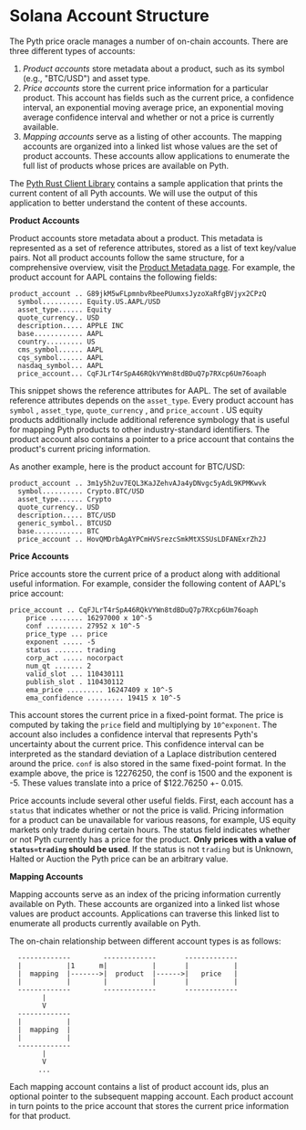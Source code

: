 # Solana Account Structure

The Pyth price oracle manages a number of on-chain accounts. There are three different types of accounts:

1. _Product accounts_ store metadata about a product, such as its symbol (e.g., "BTC/USD") and asset type.
2. _Price accounts_ store the current price information for a particular product. This account has fields such as the current price, a confidence interval, an exponential moving average price, an exponential moving average confidence interval and whether or not a price is currently available.
3. _Mapping accounts_ serve as a listing of other accounts. The mapping accounts are organized into a linked list whose values are the set of product accounts. These accounts allow applications to enumerate the full list of products whose prices are available on Pyth.&#x20;

The [Pyth Rust Client Library](https://github.com/pyth-network/pyth-client-rs) contains a sample application that prints the current content of all Pyth accounts. We will use the output of this application to better understand the content of these accounts.

**Product Accounts**

Product accounts store metadata about a product. This metadata is represented as a set of reference attributes, stored as a list of text key/value pairs. Not all product accounts follow the same structure, for a comprehensive overview, visit the [Product Metadata page](product-metadata.md). For example, the product account for AAPL contains the following fields:

```
product_account .. G89jkM5wFLpmnbvRbeePUumxsJyzoXaRfgBVjyx2CPzQ
  symbol.......... Equity.US.AAPL/USD
  asset_type...... Equity
  quote_currency.. USD
  description..... APPLE INC
  base............ AAPL
  country......... US
  cms_symbol...... AAPL
  cqs_symbol...... AAPL
  nasdaq_symbol... AAPL
  price_account... CqFJLrT4rSpA46RQkVYWn8tdBDuQ7p7RXcp6Um76oaph
```

This snippet shows the reference attributes for AAPL. The set of available reference attributes depends on the `asset_type`. Every product account has `symbol` , `asset_type`, `quote_currency` , and `price_account` . US equity products additionally include additional reference symbology that is useful for mapping Pyth products to other industry-standard identifiers. The product account also contains a pointer to a price account that contains the product's current pricing information.&#x20;

As another example, here is the product account for BTC/USD:

```
product_account .. 3m1y5h2uv7EQL3KaJZehvAJa4yDNvgc5yAdL9KPMKwvk
  symbol.......... Crypto.BTC/USD
  asset_type...... Crypto
  quote_currency.. USD
  description..... BTC/USD
  generic_symbol.. BTCUSD
  base............ BTC
  price_account .. HovQMDrbAgAYPCmHVSrezcSmkMtXSSUsLDFANExrZh2J
```

**Price Accounts**

Price accounts store the current price of a product along with additional useful information. For example, consider the following content of AAPL's price account:&#x20;

```
price_account .. CqFJLrT4rSpA46RQkVYWn8tdBDuQ7p7RXcp6Um76oaph
    price ........ 16297000 x 10^-5
    conf ......... 27952 x 10^-5
    price_type ... price
    exponent ..... -5
    status ....... trading
    corp_act ..... nocorpact
    num_qt ....... 2
    valid_slot ... 110430111
    publish_slot . 110430112
    ema_price ......... 16247409 x 10^-5
    ema_confidence ......... 19415 x 10^-5
```

This account stores the current price in a fixed-point format. The price is computed by taking the `price` field and multiplying by `10^exponent`. The account also includes a confidence interval that represents Pyth's uncertainty about the current price. This confidence interval can be interpreted as the standard deviation of a Laplace distribution centered around the price. `conf` is also stored in the same fixed-point format. In the example above, the price is 12276250, the conf is 1500 and the exponent is -5. These values translate into a price of $122.76250 +- 0.015.

Price accounts include several other useful fields. First, each account has a `status` that indicates whether or not the price is valid. Pricing information for a product can be unavailable for various reasons, for example, US equity markets only trade during certain hours. The status field indicates whether or not Pyth currently has a price for the product. **Only prices with a value of `status=trading` should be used**. If the status is not `trading` but is Unknown, Halted or Auction the Pyth price can be an arbitrary value.

**Mapping Accounts**

Mapping accounts serve as an index of the pricing information currently available on Pyth. These accounts are organized into a linked list whose values are product accounts. Applications can traverse this linked list to enumerate all products currently available on Pyth.

The on-chain relationship between different account types is as follows:

```
  -------------        -------------       -------------
  |           |1      m|           |       |           |
  |  mapping  |------->|  product  |------>|   price   |
  |           |        |           |       |           |
  -------------        -------------       -------------
        |                                  
        V                                  
  -------------                            
  |           |                            
  |  mapping  |                            
  |           |                            
  -------------                            
        |                                  
        V                                  
       ...                                      
```

Each mapping account contains a list of product account ids, plus an optional pointer to the subsequent mapping account. Each product account in turn points to the price account that stores the current price information for that product.&#x20;
